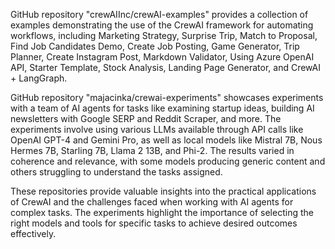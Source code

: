 GitHub repository "crewAIInc/crewAI-examples" provides a collection of examples demonstrating the use of the CrewAI framework for automating workflows, including Marketing Strategy, Surprise Trip, Match to Proposal, Find Job Candidates Demo, Create Job Posting, Game Generator, Trip Planner, Create Instagram Post, Markdown Validator, Using Azure OpenAI API, Starter Template, Stock Analysis, Landing Page Generator, and CrewAI + LangGraph.

GitHub repository "majacinka/crewai-experiments" showcases experiments with a team of AI agents for tasks like examining startup ideas, building AI newsletters with Google SERP and Reddit Scraper, and more. The experiments involve using various LLMs available through API calls like OpenAI GPT-4 and Gemini Pro, as well as local models like Mistral 7B, Nous Hermes 7B, Starling 7B, Llama 2 13B, and Phi-2. The results varied in coherence and relevance, with some models producing generic content and others struggling to understand the tasks assigned.

These repositories provide valuable insights into the practical applications of CrewAI and the challenges faced when working with AI agents for complex tasks. The experiments highlight the importance of selecting the right models and tools for specific tasks to achieve desired outcomes effectively.